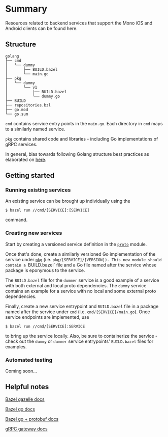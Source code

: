 # Summary

Resources related to backend services that support the Mono iOS and Android clients can be found here.

## Structure

```
golang
├── cmd
│   └── dummy
│       ├── BUILD.bazel
│       └── main.go
├── pkg
│   └── dummy
│       └── v1
│           ├── BUILD.bazel
│           └── dummy.go
├── BUILD
├── repositories.bzl
├── go.mod
└── go.sum
```

`cmd` contains service entry points in the `main.go`. Each directory in `cmd` maps to a similarly named service.

`pkg` contains shared code and libraries - including Go implementations of gRPC services.

In general, bias towards following Golang structure best practices as elaborated on [here](https://github.com/golang-standards/project-layout).

## Getting started

### Running existing services

An existing service can be brought up individually using the

```
$ bazel run //cmd/[SERVICE]:[SERVICE]
```
command.

### Creating new services

Start by creating a versioned service definition in the [`proto`](../proto) module.

Once that's done, create a similarly versioned Go implementation of the service under [`pkg`](./pkg) (i.e. `pkg/[SERVICE]/[VERSION]).
This new module should contain a `BUILD.bazel` file and a Go file named after the service whose package is eponymous
to the service.

The `BUILD.bazel` file for the `dummer` service is a good example of a service with both external and local proto dependencies. The
`dummy` service contains an example for a service with no local and some external proto dependencies.

Finally, create a new service entrypoint and `BUILD.bazel` file in a package named after the service under `cmd` (i.e. `cmd/[SERVICE]/main.go`).
Once service endpoints are implemented, use

```
$ bazel run //cmd/[SERVICE]:SERVICE
```
to bring up the service locally. Also, be sure to containerize the service - check out the `dummy` or `dummer` service entrypoints'
`BUILD.bazel` files for examples.

### Automated testing

Coming soon...

## Helpful notes

[Bazel gazelle docs](https://github.com/bazelbuild/bazel-gazelle/blob/master/repository.rst)

[Bazel go docs](https://github.com/bazelbuild/rules_go)

[Bazel go + protobuf docs](https://github.com/bazelbuild/rules_go/blob/master/proto/core.rst)

[gRPC gateway docs](https://github.com/grpc-ecosystem/grpc-gateway)
